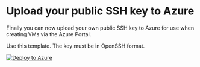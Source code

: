 # Upload your public SSH key to Azure
Finally you can now upload your own public SSH key to Azure for use when creating VMs via the Azure Portal.

Use this template. The key must be in OpenSSH format.

[![Deploy to Azure](https://azuredeploy.net/deploybutton.png)](https://portal.azure.com/#create/Microsoft.Template/uri/https%3A%2F%2Fraw.githubusercontent.com%2Fdohughes-msft%2Fsap%2Fmaster%2Farm%2Fkey%2Fupload_sshkey.json)
